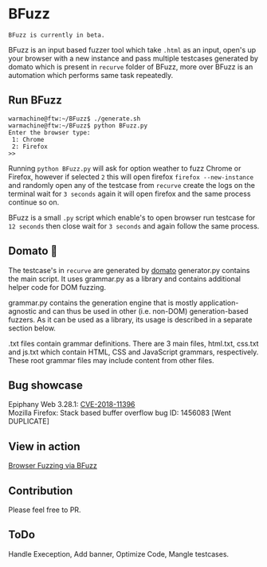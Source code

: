 # BFuzz

```
BFuzz is currently in beta. 
```

BFuzz is an input based fuzzer tool which take `.html` as an input, open's up your browser with a new instance and pass multiple testcases generated by domato which is present in `recurve` folder of BFuzz, more over BFuzz is an automation which performs same task repeatedly.

## Run BFuzz

```
warmachine@ftw:~/BFuzz$ ./generate.sh
warmachine@ftw:~/BFuzz$ python BFuzz.py 
Enter the browser type:
 1: Chrome 
 2: Firefox
>>
```
Running `python BFuzz.py` will ask for option weather to fuzz Chrome or Firefox, however if selected `2` this will open firefox `firefox --new-instance` and randomly open any of the testcase from `recurve` create the logs on the terminal wait for `3 seconds` again it will open firefox and the same process continue so on.

BFuzz is a small `.py` script which enable's to open browser run testcase for `12 seconds` then close wait for `3 seconds` and again follow the same process.

## Domato 🍅
The testcase's in `recurve` are generated by [domato](https://github.com/googleprojectzero/domato)
generator.py contains the main script. It uses grammar.py as a library and contains additional helper code for DOM fuzzing.

grammar.py contains the generation engine that is mostly application-agnostic and can thus be used in other (i.e. non-DOM) generation-based fuzzers. As it can be used as a library, its usage is described in a separate section below.

.txt files contain grammar definitions. There are 3 main files, html.txt, css.txt and js.txt which contain HTML, CSS and JavaScript grammars, respectively. These root grammar files may include content from other files.

## Bug showcase
Epiphany Web 3.28.1: [CVE-2018-11396](https://bugzilla.gnome.org/show_bug.cgi?id=795740)<br>
Mozilla Firefox: Stack based buffer overflow bug ID: 1456083 [Went DUPLICATE] <br>

## View in action
[Browser Fuzzing via BFuzz](https://youtu.be/I59SkL0ReUM)

## Contribution

Please feel free to PR.

## ToDo

Handle Exeception, Add banner, Optimize Code, Mangle testcases.
